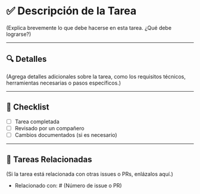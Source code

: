 # ✅ Descripción de la Tarea

(Explica brevemente lo que debe hacerse en esta tarea. ¿Qué debe lograrse?)

---

## 🔍 Detalles

(Agrega detalles adicionales sobre la tarea, como los requisitos técnicos, herramientas necesarias o pasos específicos.)

---

## 📝 Checklist

- [ ] Tarea completada
- [ ] Revisado por un compañero
- [ ] Cambios documentados (si es necesario)

---

## 📜 Tareas Relacionadas

(Si la tarea está relacionada con otras issues o PRs, enlázalos aquí.)
- Relacionado con: # (Número de issue o PR)
